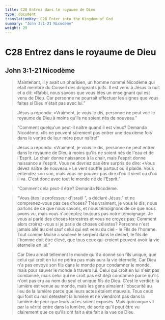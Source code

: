 ```yaml
---
title: C28 Entrez dans le royaume de Dieu
type: document
translationKey: C28 Enter into the Kingdom of God
summary: "John 3:1-21 Nicodème"
weight: 29
---
```

# C28 Entrez dans le royaume de Dieu

## John 3:1-21 Nicodème

>   Maintenant, il y avait un pharisien, un homme nommé Nicodème qui était membre du Conseil des dirigeants juifs. Il est venu à Jésus la nuit et a dit: «Rabbi, nous savons que vous êtes un enseignant qui est venu de Dieu. Car personne ne pourrait effectuer les signes que vous faites si Dieu n'était pas avec lui.”

>   Jésus a répondu: «Vraiment, je vous le dis, personne ne peut voir le royaume de Dieu à moins qu'ils ne soient nés de nouveau.”

>   “Comment quelqu'un peut-il naître quand il est vieux? Demanda Nicodème. «Ils ne peuvent sûrement pas entrer une deuxième fois dans le ventre de leur mère pour naître!”

>   Jésus a répondu: «Vraiment, je vous le dis, personne ne peut entrer dans le royaume de Dieu à moins qu'ils ne soient nés de l'eau et de l'Esprit. La chair donne naissance à la chair, mais l'esprit donne naissance à l'esprit. Vous ne devriez pas être surpris de dire: «Vous devez naître de nouveau.» Le vent souffle partout où il plaide. Vous entendez son son, mais vous ne pouvez pas dire d'où il vient ou d'où il va. C'est donc avec tout le monde né de l'Esprit.”

>   “Comment cela peut-il être? Demanda Nicodème.

>   “Vous êtes le professeur d'Israël ", a déclaré Jésus," et ne comprenez-vous pas ces choses? Très vraiment, je vous le dis, nous parlons de ce que nous savons, et nous témoignons de ce que nous avons vu, mais vous n'acceptez toujours pas notre témoignage. Je vous ai parlé des choses terrestres et vous ne croyez pas; Comment alors croirez-vous si je parle de choses célestes? Personne n'est jamais allé au ciel sauf celui qui est venu du ciel - le Fils de l'homme. Tout comme Moïse a soulevé le serpent dans le désert, le fils de l'homme doit être élevé, que tous ceux qui croient peuvent avoir la vie éternelle en lui.”

>   Car Dieu aimait tellement le monde qu'il a donné son fils unique, que celui qui croit en lui ne périra pas mais aura la vie éternelle. Car Dieu n'a pas envoyé son fils dans le monde pour condamner le monde, mais pour sauver le monde à travers lui. Celui qui croit en lui n'est pas condamné, mais celui qui ne croit pas est déjà condamné parce qu'ils n'ont pas cru au nom du seul et unique fils de Dieu. C'est le verdict: la lumière est venue au monde, mais les gens aimaient l'obscurité au lieu de la lumière parce que leurs actes étaient mauvais. Tous ceux qui font du mal détestent la lumière et ne viendront pas dans la lumière de peur que leurs actes soient exposés. Mais quiconque vit par la vérité entre dans la lumière, de sorte qu'il peut être vu clairement que ce qu'ils ont fait a été fait à la vue de Dieu.

